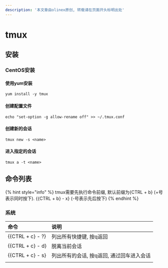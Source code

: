 ```yaml
---
description: '本文章由olinex原创, 转载请在页面开头标明出处'
---
```


# tmux

## 安装

### CentOS安装

#### 使用yum安装

```text
yum install -y tmux
```

#### 创建配置文件

```text
echo "set-option -g allow-rename off" >> ~/.tmux.conf
```

#### 创建新的会话

```text
tmux new -s <name>
```

#### 进入指定的会话

```text
tmux a -t <name>
```

## 命令列表

{% hint style="info" %}
tmux需要先执行命令前缀, 默认前缀为{CTRL + b} \(+号表示同时按下\). {{CTRL + b} - x} \(-号表示先后按下\)
{% endhint %}

### 系统

| 命令 | 说明 |
| :--- | :--- |
| {{CTRL + c} - ?} | 列出所有快捷键, 按q返回 |
| {{CTRL + c} - d} | 脱离当前会话 |
| {{CTRL + c} - s} | 列出所有的会话, 按q返回, 通过回车进入会话 |
|  |  |

